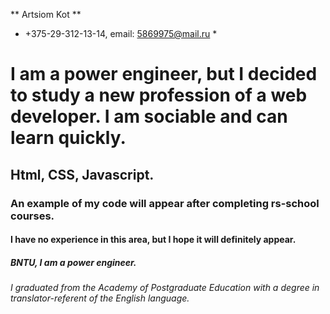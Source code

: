 ** Artsiom Kot **
* +375-29-312-13-14, email: 5869975@mail.ru *
# I am a power engineer, but I decided to study a new profession of a web developer. I am sociable and can learn quickly.
## Html, CSS, Javascript.
### An example of my code will appear after completing rs-school courses.
#### I have no experience in this area, but I hope it will definitely appear.
##### BNTU, I am a power engineer.
###### I graduated from the Academy of Postgraduate Education with a degree in translator-referent of the English language.
